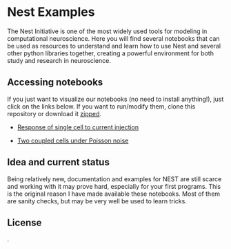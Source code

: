 Nest Examples
===========

The Nest Initiative is one of the most widely used tools for modeling
in computational neuroscience. Here you will find several notebooks
that can be used as resources to understand and learn how to use Nest
and several other python libraries together, creating a powerful
environment for both study and research in neuroscience.

Accessing notebooks
-----

If you just want to visualize our notebooks (no need to install
anything!), just click on the links below. If you want to run/modify
them, clone this repository or download it
[zipped](https://github.com/neurobiofisica/NEST-Hands-On/archive/master.zip).

* [Response of single cell to current injection](http://nbviewer.ipython.org/github/neurobiofisica/NEST-Hands-On/blob/master/response_of_single_cell_to_current.ipynb)

* [Two coupled cells under Poisson noise](http://nbviewer.ipython.org/github/neurobiofisica/NEST-Hands-On/blob/master/two_cells_under_poisson_noise.ipynb)

Idea and current status
-----

Being relatively new, documentation and examples for NEST are still
scarce and working with it may prove hard, especially for your first
programs. This is the original reason I have made available these
notebooks. Most of them are sanity checks, but may be very well be
used to learn tricks.


License
-----

.